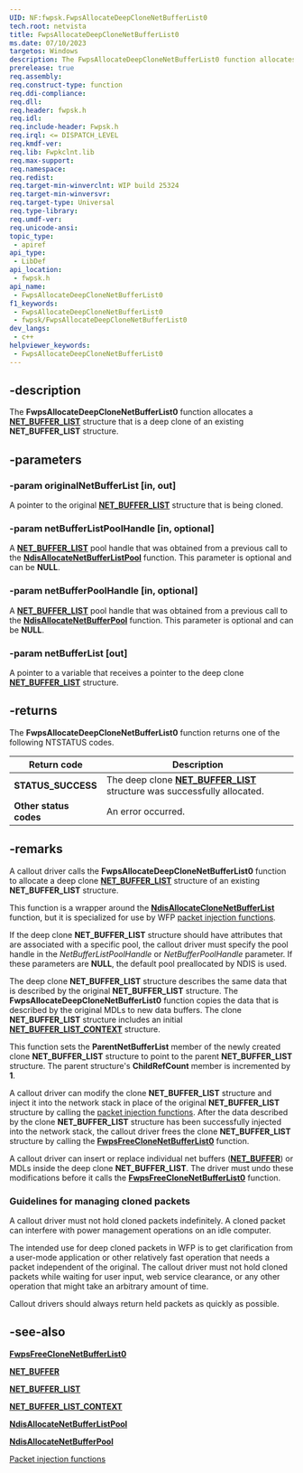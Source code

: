 ```yaml
---
UID: NF:fwpsk.FwpsAllocateDeepCloneNetBufferList0
tech.root: netvista
title: FwpsAllocateDeepCloneNetBufferList0
ms.date: 07/10/2023
targetos: Windows
description: The FwpsAllocateDeepCloneNetBufferList0 function allocates a NET_BUFFER_LIST structure that is a deep clone of an existing NET_BUFFER_LIST structure.
prerelease: true
req.assembly: 
req.construct-type: function
req.ddi-compliance: 
req.dll: 
req.header: fwpsk.h
req.idl: 
req.include-header: Fwpsk.h
req.irql: <= DISPATCH_LEVEL
req.kmdf-ver: 
req.lib: Fwpkclnt.lib
req.max-support: 
req.namespace: 
req.redist: 
req.target-min-winverclnt: WIP build 25324
req.target-min-winversvr: 
req.target-type: Universal
req.type-library: 
req.umdf-ver: 
req.unicode-ansi: 
topic_type:
 - apiref
api_type:
 - LibDef
api_location:
 - fwpsk.h
api_name:
 - FwpsAllocateDeepCloneNetBufferList0
f1_keywords:
 - FwpsAllocateDeepCloneNetBufferList0
 - fwpsk/FwpsAllocateDeepCloneNetBufferList0
dev_langs:
 - c++
helpviewer_keywords:
 - FwpsAllocateDeepCloneNetBufferList0
---
```


## -description

The **FwpsAllocateDeepCloneNetBufferList0** function allocates a [**NET_BUFFER_LIST**](../nbl/ns-nbl-net_buffer_list.md) structure that is a deep clone of an existing **NET_BUFFER_LIST** structure.

## -parameters

### -param originalNetBufferList [in, out]

A pointer to the original [**NET_BUFFER_LIST**](../nbl/ns-nbl-net_buffer_list.md) structure that is being cloned.

### -param netBufferListPoolHandle [in, optional]

A [**NET_BUFFER_LIST**](../nbl/ns-nbl-net_buffer_list.md) pool handle that was obtained from a previous call to the [**NdisAllocateNetBufferListPool**](../nblapi/nf-nblapi-ndisallocatenetbufferlistpool.md) function. This parameter is optional and can be **NULL**.

### -param netBufferPoolHandle [in, optional]

A [**NET_BUFFER_LIST**](../nbl/ns-nbl-net_buffer_list.md) pool handle that was obtained from a previous call to the [**NdisAllocateNetBufferPool**](../ndis/nf-ndis-ndisallocatenetbufferpool.md) function. This parameter is optional and can be **NULL**.

### -param netBufferList [out]

A pointer to a variable that receives a pointer to the deep clone [**NET_BUFFER_LIST**](../nbl/ns-nbl-net_buffer_list.md) structure.

## -returns

The **FwpsAllocateDeepCloneNetBufferList0** function returns one of the following NTSTATUS codes.

|Return code|Description|
|--- |--- |
|**STATUS_SUCCESS**|The deep clone [**NET_BUFFER_LIST**](../nbl/ns-nbl-net_buffer_list.md) structure was successfully allocated.|
|**Other status codes**|An error occurred.|

## -remarks

A callout driver calls the **FwpsAllocateDeepCloneNetBufferList0** function to allocate a deep clone [**NET_BUFFER_LIST**](../nbl/ns-nbl-net_buffer_list.md) structure of an existing **NET_BUFFER_LIST** structure.

This function is a wrapper around the [**NdisAllocateCloneNetBufferList**](../ndis/nf-ndis-ndisallocateclonenetbufferlist.md) function, but it is specialized for use by WFP [packet injection functions](/windows-hardware/drivers/network/packet-injection-functions).

If the deep clone **NET_BUFFER_LIST** structure should have attributes that are associated with a specific pool, the callout driver must specify the pool handle in the _NetBufferListPoolHandle_ or _NetBufferPoolHandle_ parameter. If these parameters are **NULL**, the default pool preallocated by NDIS is used.

The deep clone **NET_BUFFER_LIST** structure describes the same data that is described by the original **NET_BUFFER_LIST** structure. The **FwpsAllocateDeepCloneNetBufferList0** function copies the data that is described by the original MDLs to new data buffers. The clone **NET_BUFFER_LIST** structure includes an initial [**NET_BUFFER_LIST_CONTEXT**](../nbl/ns-nbl-net_buffer_list_context.md) structure.

This function sets the **ParentNetBufferList** member of the newly created clone **NET_BUFFER_LIST** structure to point to the parent **NET_BUFFER_LIST** structure. The parent structure's **ChildRefCount** member is incremented by **1**.

A callout driver can modify the clone **NET_BUFFER_LIST** structure and inject it into the network stack in place of the original **NET_BUFFER_LIST** structure by calling the [packet injection functions](/windows-hardware/drivers/network/packet-injection-functions). After the data described by the clone **NET_BUFFER_LIST** structure has been successfully injected into the network stack, the callout driver frees the clone **NET_BUFFER_LIST** structure by calling the [**FwpsFreeCloneNetBufferList0**](nf-fwpsk-fwpsfreeclonenetbufferlist0.md) function.

A callout driver can insert or replace individual net buffers ([**NET_BUFFER**](../nbl/ns-nbl-net_buffer.md)) or MDLs inside the deep clone **NET_BUFFER_LIST**. The driver must undo these modifications before it calls the [**FwpsFreeCloneNetBufferList0**](nf-fwpsk-fwpsfreeclonenetbufferlist0.md) function.

### Guidelines for managing cloned packets
A callout driver must not hold cloned packets indefinitely. A cloned packet can interfere with power management operations on an idle computer.

The intended use for deep cloned packets in WFP is to get clarification from a user-mode application or other relatively fast operation that needs a packet independent of the original. The callout driver must not hold cloned packets while waiting for user input, web service clearance, or any other operation that might take an arbitrary amount of time.

Callout drivers should always return held packets as quickly as possible.

## -see-also

[**FwpsFreeCloneNetBufferList0**](nf-fwpsk-fwpsfreeclonenetbufferlist0.md)

[**NET_BUFFER**](../nbl/ns-nbl-net_buffer.md)

[**NET_BUFFER_LIST**](../nbl/ns-nbl-net_buffer_list.md)

[**NET_BUFFER_LIST_CONTEXT**](../nbl/ns-nbl-net_buffer_list_context.md)

[**NdisAllocateNetBufferListPool**](../nblapi/nf-nblapi-ndisallocatenetbufferlistpool.md)

[**NdisAllocateNetBufferPool**](../ndis/nf-ndis-ndisallocatenetbufferpool.md)

[Packet injection functions](/windows-hardware/drivers/network/packet-injection-functions)
